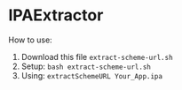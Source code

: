 # IPAExtractor

How to use:

1. Download this file `extract-scheme-url.sh`
2. Setup: `bash extract-scheme-url.sh`
3. Using: `extractSchemeURL Your_App.ipa`
